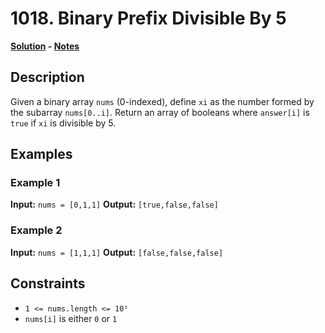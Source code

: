 # 1018. Binary Prefix Divisible By 5

**[Solution](./solution.c) - [Notes](./notes.md)**

## Description
Given a binary array `nums` (0-indexed), define `xi` as the number formed by the subarray `nums[0..i]`. Return an array of booleans where `answer[i]` is `true` if `xi` is divisible by 5.

## Examples

### Example 1
**Input:** `nums = [0,1,1]`
**Output:** `[true,false,false]`

### Example 2
**Input:** `nums = [1,1,1]`
**Output:** `[false,false,false]`

## Constraints
- `1 <= nums.length <= 10⁵`
- `nums[i]` is either `0` or `1`
